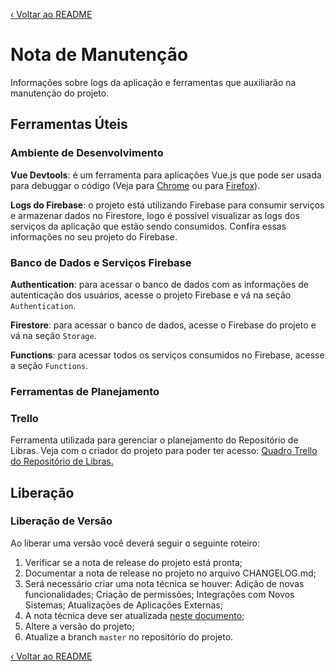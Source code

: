 [‹ Voltar ao README](../../README.md)

# Nota de Manutenção

Informações sobre logs da aplicação e ferramentas que auxiliarão na manutenção do projeto.

## Ferramentas Úteis

### Ambiente de Desenvolvimento
**Vue Devtools**: é um ferramenta para aplicações Vue.js que pode ser usada para debuggar o código (Veja para [Chrome](https://chrome.google.com/webstore/detail/vuejs-devtools/nhdogjmejiglipccpnnnanhbledajbpd) ou para [Firefox](https://addons.mozilla.org/en-US/firefox/addon/vue-js-devtools/)).

**Logs do Firebase**: o projeto está utilizando Firebase para consumir serviços e armazenar dados no Firestore, logo é possível visualizar as logs dos serviços da aplicação que estão sendo consumidos. Confira essas informações no seu projeto do Firebase.

### Banco de Dados e Serviços Firebase
**Authentication**: para acessar o banco de dados com as informações de autenticação dos usuários, acesse o projeto Firebase e vá na seção `Authentication`. 

**Firestore**: para acessar o banco de dados, acesse o Firebase do projeto e vá na seção `Storage`.

**Functions**: para acessar todos os serviços consumidos no Firebase, acesse a seção `Functions`.

### Ferramentas de Planejamento

### Trello

Ferramenta utilizada para gerenciar o planejamento do Repositório de Libras.
Veja com o criador do projeto para poder ter acesso: [Quadro Trello do Repositório de Libras.](https://trello.com/b/pA5aeP5T/reposit%C3%B3rio-de-libras)

## Liberação
### Liberação de Versão


Ao liberar uma versão você deverá seguir o seguinte roteiro:

1. Verificar se a nota de release do projeto está pronta;
2. Documentar a nota de release no projeto no arquivo CHANGELOG.md;
3. Será necessário criar uma nota técnica se houver: Adição de novas funcionalidades; Criação de permissões; Integrações com Novos Sistemas;
Atualizações de Aplicações Externas;
4. A nota técnica deve ser atualizada [neste documento](./NOTA_TECNICA_REPOSITORIO_LIBRAS.md);
5. Altere a versão do projeto;
6. Atualize a branch `master` no repositório do projeto.

[‹ Voltar ao README](../../README.md)